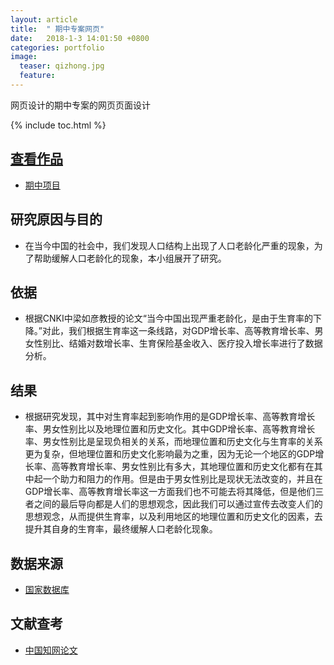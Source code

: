```yaml
---
layout: article
title:  " 期中专案网页"
date:   2018-1-3 14:01:50 +0800
categories: portfolio
image:
  teaser: qizhong.jpg
  feature: 
---
```

网页设计的期中专案的网页页面设计

{% include toc.html %}

## [查看作品](https://YouYou-Chen.github.io/portfolio/qizhong)
* [期中项目](https://YouYou-Chen.github.io/portfolio/qizhong)

## 研究原因与目的
* 在当今中国的社会中，我们发现人口结构上出现了人口老龄化严重的现象，为了帮助缓解人口老龄化的现象，本小组展开了研究。

## 依据
* 根据CNKI中梁如彦教授的论文“当今中国出现严重老龄化，是由于生育率的下降。”对此，我们根据生育率这一条线路，对GDP增长率、高等教育增长率、男女性别比、结婚对数增长率、生育保险基金收入、医疗投入增长率进行了数据分析。

## 结果
* 根据研究发现，其中对生育率起到影响作用的是GDP增长率、高等教育增长率、男女性别比以及地理位置和历史文化。其中GDP增长率、高等教育增长率、男女性别比是呈现负相关的关系，而地理位置和历史文化与生育率的关系更为复杂，但地理位置和历史文化影响最为之重，因为无论一个地区的GDP增长率、高等教育增长率、男女性别比有多大，其地理位置和历史文化都有在其中起一个助力和阻力的作用。但是由于男女性别比是现状无法改变的，并且在GDP增长率、高等教育增长率这一方面我们也不可能去将其降低，但是他们三者之间的最后导向都是人们的思想观念，因此我们可以通过宣传去改变人们的思想观念，从而提供生育率，以及利用地区的地理位置和历史文化的因素，去提升其自身的生育率，最终缓解人口老龄化现象。

## 数据来源
* [国家数据库](http://data.stats.gov.cn/easyquery.htm?cn=C01)

## 文献查考
* [中国知网论文](http://kns.cnki.net/KCMS/detail/detail.aspx?dbcode=CJFQ&dbname=CJFD2014&filename=SZSY201407010&uid=WEEvREcwSlJHSldRa1FhcEE0NXh1K2ZIdjVzZmkxYWpXVG00cmJ5V0JZZz0)

